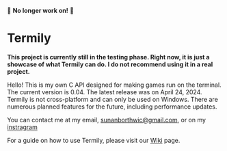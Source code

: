 🔴 **No longer work on!** 🔴

# Termily

**This project is currently still in the testing phase. Right now, it is just a showcase of what Termily can do. I do not recommend using it in a real project.**

Hello! This is my own C API designed for making games run on the terminal. The current version is 0.04. The latest release was on April 24, 2024. Termily is not cross-platform and can only be used on Windows. There are numerous planned features for the future, including performance updates.

You can contact me at my email, sunanborthwic@gmail.com, or on my [instragram](https://www.instagram.com/nongtajkrub/)

For a guide on how to use Termily, please visit our [Wiki](https://github.com/Nongtajkrub/Termily/wiki) page.

